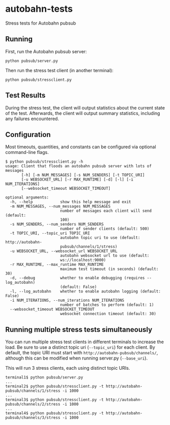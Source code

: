 autobahn-tests
==============

Stress tests for Autobahn pubsub

Running
-------

First, run the Autobahn pubsub server:

    python pubsub/server.py

Then run the stress test client (in another terminal):

    python pubsub/stressclient.py

Test Results
------------
During the stress test, the client will output statistics about the current state of the test.
Afterwards, the client will output summary statistics, including any failures encountered.

Configuration
-------------
Most timeouts, quantities, and constants can be configured via optional command-line flags.

```
$ python pubsub/stressclient.py -h
usage: Client that floods an autobahn pubsub server with lots of messages
       [-h] [-m NUM_MESSAGES] [-s NUM_SENDERS] [-t TOPIC_URI]
       [-u WEBSOCKET_URL] [-r MAX_RUNTIME] [-d] [-l] [-i NUM_ITERATIONS]
       [--websocket_timeout WEBSOCKET_TIMEOUT]

optional arguments:
  -h, --help            show this help message and exit
  -m NUM_MESSAGES, --num_messages NUM_MESSAGES
                        number of messages each client will send (default:
                        100)
  -s NUM_SENDERS, --num_senders NUM_SENDERS
                        number of sender clients (default: 500)
  -t TOPIC_URI, --topic_uri TOPIC_URI
                        autobahn topic uri to use (default: http://autobahn-
                        pubsub/channels/1/stress)
  -u WEBSOCKET_URL, --websocket_url WEBSOCKET_URL
                        autobahn websocket url to use (default:
                        ws://localhost:9000)
  -r MAX_RUNTIME, --max_runtime MAX_RUNTIME
                        maximum test timeout (in seconds) (default: 30)
  -d, --debug           whether to enable debugging (requires --log_autobahn)
                        (default: False)
  -l, --log_autobahn    whether to enable autobahn logging (default: False)
  -i NUM_ITERATIONS, --num_iterations NUM_ITERATIONS
                        number of batches to perform (default: 1)
  --websocket_timeout WEBSOCKET_TIMEOUT
                        websocket connection timeout (default: 30)
```

Running multiple stress tests simultaneously
--------------------------------------------
You can run multiple stress test clients in different terminals to increase the load.
Be sure to use a distinct topic uri (```--topic_uri```) for each client. By default, the topic
URI must start with ```http://autobahn-pubsub/channels/```, although this can be modified when running
server.py (```--base_uri```).

This will run 3 stress clients, each using distinct topic URIs.
```
terminal1$ python pubsub/server.py
...
terminal2$ python pubsub/stressclient.py -t http://autobahn-pubsub/channels/1/stress -i 1000
...
terminal3$ python pubsub/stressclient.py -t http://autobahn-pubsub/channels/2/stress -i 1000
...
terminal4$ python pubsub/stressclient.py -t http://autobahn-pubsub/channels/3/stress -i 1000
```

